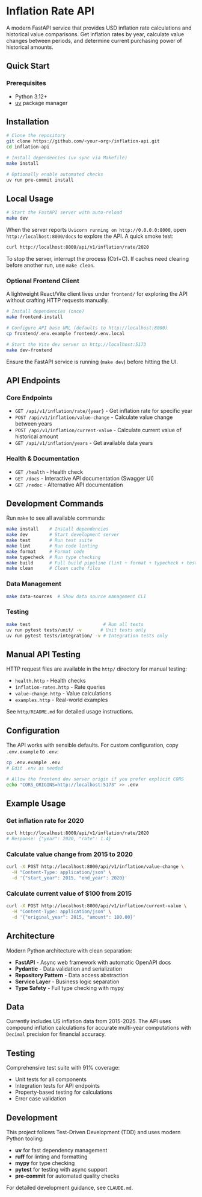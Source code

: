 # Inflation Rate API

A modern FastAPI service that provides USD inflation rate calculations and historical value comparisons. Get inflation rates by year, calculate value changes between periods, and determine current purchasing power of historical amounts.

## Quick Start

### Prerequisites
- Python 3.12+
- [uv](https://docs.astral.sh/uv/) package manager

## Installation

```bash
# Clone the repository
git clone https://github.com/<your-org>/inflation-api.git
cd inflation-api

# Install dependencies (uv sync via Makefile)
make install

# Optionally enable automated checks
uv run pre-commit install
```

## Local Usage

```bash
# Start the FastAPI server with auto-reload
make dev
```

When the server reports `Uvicorn running on http://0.0.0.0:8000`, open `http://localhost:8000/docs` to explore the API. A quick smoke test:

```bash
curl http://localhost:8000/api/v1/inflation/rate/2020
```

To stop the server, interrupt the process (Ctrl+C). If caches need clearing before another run, use `make clean`.

### Optional Frontend Client

A lightweight React/Vite client lives under `frontend/` for exploring the API without crafting HTTP requests manually.

```bash
# Install dependencies (once)
make frontend-install

# Configure API base URL (defaults to http://localhost:8000)
cp frontend/.env.example frontend/.env.local

# Start the Vite dev server on http://localhost:5173
make dev-frontend
```

Ensure the FastAPI service is running (`make dev`) before hitting the UI.

## API Endpoints

### Core Endpoints
- `GET /api/v1/inflation/rate/{year}` - Get inflation rate for specific year
- `POST /api/v1/inflation/value-change` - Calculate value change between years
- `POST /api/v1/inflation/current-value` - Calculate current value of historical amount
- `GET /api/v1/inflation/years` - Get available data years

### Health & Documentation  
- `GET /health` - Health check
- `GET /docs` - Interactive API documentation (Swagger UI)
- `GET /redoc` - Alternative API documentation

## Development Commands

Run `make` to see all available commands:

```bash
make install    # Install dependencies
make dev        # Start development server  
make test       # Run test suite
make lint       # Run code linting
make format     # Format code
make typecheck  # Run type checking
make build      # Full build pipeline (lint + format + typecheck + test)
make clean      # Clean cache files
```

### Data Management
```bash
make data-sources  # Show data source management CLI
```

### Testing
```bash
make test                           # Run all tests
uv run pytest tests/unit/ -v       # Unit tests only
uv run pytest tests/integration/ -v # Integration tests only
```

## Manual API Testing

HTTP request files are available in the `http/` directory for manual testing:
- `health.http` - Health checks
- `inflation-rates.http` - Rate queries
- `value-change.http` - Value calculations
- `examples.http` - Real-world examples

See `http/README.md` for detailed usage instructions.

## Configuration

The API works with sensible defaults. For custom configuration, copy `.env.example` to `.env`:

```bash
cp .env.example .env
# Edit .env as needed

# Allow the frontend dev server origin if you prefer explicit CORS
echo "CORS_ORIGINS=http://localhost:5173" >> .env
```

## Example Usage

### Get inflation rate for 2020
```bash
curl http://localhost:8000/api/v1/inflation/rate/2020
# Response: {"year": 2020, "rate": 1.4}
```

### Calculate value change from 2015 to 2020
```bash
curl -X POST http://localhost:8000/api/v1/inflation/value-change \
  -H "Content-Type: application/json" \
  -d '{"start_year": 2015, "end_year": 2020}'
```

### Calculate current value of $100 from 2015
```bash
curl -X POST http://localhost:8000/api/v1/inflation/current-value \
  -H "Content-Type: application/json" \
  -d '{"original_year": 2015, "amount": 100.00}'
```

## Architecture

Modern Python architecture with clean separation:
- **FastAPI** - Async web framework with automatic OpenAPI docs
- **Pydantic** - Data validation and serialization
- **Repository Pattern** - Data access abstraction
- **Service Layer** - Business logic separation
- **Type Safety** - Full type checking with mypy

## Data

Currently includes US inflation data from 2015-2025. The API uses compound inflation calculations for accurate multi-year computations with `Decimal` precision for financial accuracy.

## Testing

Comprehensive test suite with 91% coverage:
- Unit tests for all components
- Integration tests for API endpoints  
- Property-based testing for calculations
- Error case validation

## Development

This project follows Test-Driven Development (TDD) and uses modern Python tooling:
- **uv** for fast dependency management
- **ruff** for linting and formatting
- **mypy** for type checking
- **pytest** for testing with async support
- **pre-commit** for automated quality checks

For detailed development guidance, see `CLAUDE.md`.
